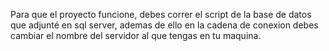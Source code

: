 Para que el proyecto funcione, debes correr el script de la base de datos que adjunté en sql server, ademas de ello en la cadena de conexion debes cambiar el nombre del servidor al que tengas en tu maquina.
